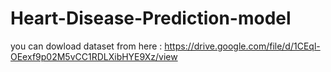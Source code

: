 # Heart-Disease-Prediction-model
you can dowload dataset from here : https://drive.google.com/file/d/1CEql-OEexf9p02M5vCC1RDLXibHYE9Xz/view
